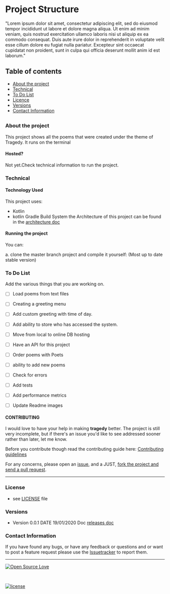 # Project Structure
 


"Lorem ipsum dolor sit amet, consectetur adipiscing elit, 
sed do eiusmod tempor incididunt ut labore et dolore magna aliqua. Ut enim ad minim veniam, quis nostrud exercitation ullamco laboris nisi ut aliquip ex ea commodo consequat. Duis aute irure dolor in reprehenderit in voluptate velit esse cillum dolore eu fugiat nulla pariatur. Excepteur sint occaecat cupidatat non proident, sunt in culpa qui officia deserunt mollit anim id est laborum."


## Table of contents
- [About the project](#about-the-project)
- [Technical](#technical)
- [To Do List](#to-do-list)
- [Licence](#license)
- [Versions](#versions)
- [Contact Information](#contact-information)
 ##

### About the project

This project shows all the poems that were created under the theme of Tragedy.
It runs on the terminal

#### Hosted?
Not yet.Check technical information to run the project.


### Technical
#### Technology Used
This project uses:
- Kotlin
- kotlin Gradle Build System
  the Architecture of this project can be found in the [architecture doc](https://github.com/tamzi/tragedy/blob/documentation/docs/architecture.md)

#### Running the project

You can:

a. clone the master branch project and compile it yourself:
(Most up to date stable version)


### To Do List

Add the various things that you are working on.

- [ ] Load poems from text files
- [ ] Creating a greeting menu
- [ ] Add custom greeting with time of day.
- [ ] Add ability to store who has accessed the system.
- [ ] Move from local to online DB hosting
- [ ] Have an API for this project
- [ ] Order poems with Poets
- [ ] ability to add new poems
- [ ] Check for errors
- [ ] Add tests
- [ ] Add performance metrics
- [ ] Update Readme images



#### CONTRIBUTING

I would love to have your help in making  **tragedy** better. The project is still very incomplete,
but if there's an issue you'd like to see addressed sooner rather than later, let me know.

Before you contribute though read the contributing guide here: [Contributing guidelines](https://github.com/tamzi/tragedy/blob/main/contributing.md)

For any concerns, please open an [issue](https://github.com/tamzi/tragedy/issues), and a
JUST, [fork the project and send a pull request](https://github.com/tamzi/tragedy/pulls).


<hr>

### License
* see [LICENSE](https://github.com/tamzi/tragedy/blob/main/LICENCE.md) file

### Versions
* Version 0.0.1  DATE 19/01/2020 Doc [releases doc](https://github.com/tamzi/tragedy/blob/main/Releases.md)



### Contact Information

If you have found any bugs, or have any feedback or questions and or want to post a feature request please use the [Issuetracker](https://github.com/tamzi/ReadMe-MasterTemplates/issues) to report them.

<hr>

[![Open Source Love](https://badges.frapsoft.com/os/v2/open-source-200x33.png?v=103)](#)

<br>

[![license](https://img.shields.io/github/license/mashape/apistatus.svg?style=for-the-badge)](https://github.com/tamzi/ReadMe-MasterTemplates/blob/master/LICENSE)

